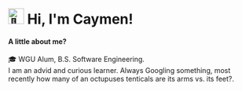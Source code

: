 <div>
  <h1>
   <img src="https://fonts.gstatic.com/s/e/notoemoji/latest/1f44b_1f3fc/512.gif" alt="👋" width="32" height="32">
   Hi, I'm Caymen! 
  </h1>
  <h4>A little about me?</h4>
<p>🎓 WGU Alum, B.S. Software Engineering. <br> I am an advid and curious learner. Always Googling something, most recently how many of an octupuses tenticals are its arms vs. its feet?.</p>
</div>
<div></div>
<!--
**caymenp/caymenp** is a ✨ _special_ ✨ repository because its `README.md` (this file) appears on your GitHub profile.
